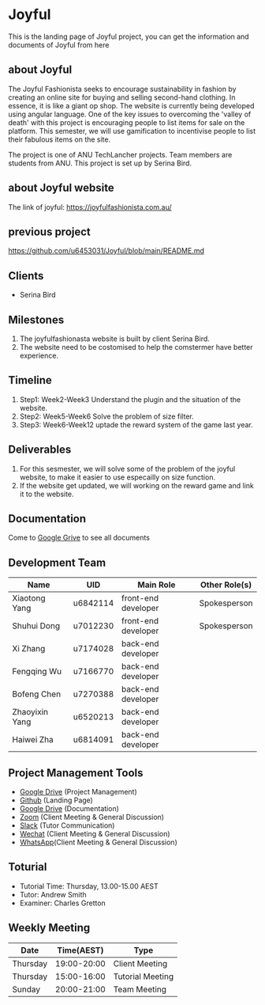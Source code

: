 # Joyful
This is the landing page of Joyful project, you can get the information and documents of Joyful from here

## about Joyful 
The Joyful Fashionista seeks to encourage sustainability in fashion by creating an online site for buying and selling second-hand clothing. In essence, it is like a giant op shop. The website is currently being developed using angular language. One of the key issues to overcoming the 'valley of death' with this project is encouraging people to list items for sale on the platform. This semester, we will use gamification to incentivise people to list their fabulous items on the site.

The project is one of ANU TechLancher projects. 
Team members are students from ANU.
This project is set up by Serina Bird.

## about Joyful website 
The link of joyful: https://joyfulfashionista.com.au/

## previous project 
https://github.com/u6453031/Joyful/blob/main/README.md

## Clients

* Serina Bird

## Milestones
1. The joyfulfashionasta website is built by client Serina Bird.
2. The website need to be costomised to help the comstermer have better experience.


## Timeline
1. Step1: Week2-Week3 Understand the plugin and the situation of the website.
2. Step2: Week5-Week6 Solve the problem of size filter.
3. Step3: Week6-Week12 uptade the reward system of the game last year.


## Deliverables
1. For this sesmester, we will solve some of the problem of the joyful website, to make it easier to use especailly on size function.
2. If the website get updated, we will working on the reward game and link it to the website.

## Documentation 

Come to <a href="https://drive.google.com/drive/folders/1W4OiOCxIxDgpuoU44gxO5bOQ9Uyvvgva?usp=sharing">Google Grive</a> to see all documents




## Development Team

| Name              | UID      | Main Role           | Other Role(s)   |
| ----------------- | -------- | ------------------- | --------------- |
| Xiaotong Yang     | u6842114 | front-end developer |  Spokesperson   |
| Shuhui Dong       | u7012230 | front-end developer |  Spokesperson   |
| Xi Zhang          | u7174028 | back-end developer  |                 |
| Fengqing Wu       | u7166770 | back-end developer  |                 |
| Bofeng Chen       | u7270388 | back-end developer  |                 |
| Zhaoyixin Yang    | u6520213 | back-end developer  |                 |
| Haiwei Zha        | u6814091 | back-end developer  |                 |

## Project Management Tools

* [Google Drive](https://drive.google.com/drive/folders/13D8g_-y5RAocmwyg9EXDwPzVwhM0lbgC?usp=sharing) (Project Management)
* [Github](https://github.com/YXT-tong/Joyful/edit/main/README.md) (Landing Page)
* [Google Drive](https://drive.google.com/drive/folders/1W4OiOCxIxDgpuoU44gxO5bOQ9Uyvvgva?usp=sharing) (Documentation)
* [Zoom](https://zoom.us) (Client Meeting & General Discussion)
* [Slack](https://app.slack.com/client/T01LSELGRL3/C01Q9FTLC04) (Tutor Communication)
* [Wechat](https://web.wechat.com/?lang=en) (Client Meeting & General Discussion)
* [WhatsApp](https://web.whatsapp.com)(Client Meeting & General Discussion)


## Toturial
* Tutorial Time: Thursday, 13.00-15.00 AEST
* Tutor: Andrew Smith
* Examiner: Charles Gretton

## Weekly Meeting
| Date       | Time(AEST)| Type             | 
| -----------| --------  | --------------   |
| Thursday   |19:00-20:00| Client Meeting   |
| Thursday   |15:00-16:00| Tutorial Meeting | 
| Sunday     |20:00-21:00| Team Meeting     |


